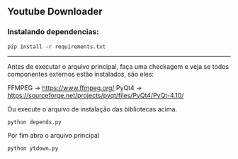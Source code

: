 Youtube Downloader
---------------------------
### Instalando dependencias:

```pip install -r requirements.txt```

---------------------------

Antes de executar o arquivo principal, faça uma checkagem e veja se todos componentes
externos estão instalados, são eles:

FFMPEG -> https://www.ffmpeg.org/
PyQt4 -> https://sourceforge.net/projects/pyqt/files/PyQt4/PyQt-4.10/

Ou execute o arquivo de instalação das bibliotecas acima.

```python depends.py```

Por fim abra o arquivo principal

```python ytdown.py```
